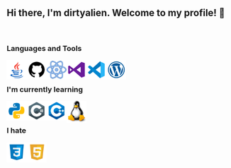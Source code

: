 ## Hi there, I'm dirtyalien. Welcome to my profile! 👋

<br />

### Languages and Tools
<img align="left" width="45px" src="https://github.com/dirty4lien/dirty4lien/blob/main/images/icons8-java-512.png?raw=true"/>
<img align="left" width="45px" src="https://github.com/dirty4lien/dirty4lien/blob/main/images/icons8-github-512.png?raw=true"/>
<img align="left" width="45px" src="https://github.com/dirty4lien/dirty4lien/blob/main/images/icons8-react-512.png?raw=true"/>
<img align="left" width="45px" src="https://github.com/dirty4lien/dirty4lien/blob/main/images/icons8-visual-studio-512.png?raw=true"/>
<img align="left" width="45px" src="https://github.com/dirty4lien/dirty4lien/blob/main/images/icons8-visual-studio-code-2019-512.png?raw=true"/>
<img align="left" width="45px" src="https://github.com/dirty4lien/dirty4lien/blob/main/images/icons8-wordpress-512.png?raw=true"/>

</br>
</br>

### I'm currently learning
<img align="left" width="45px" src="https://github.com/dirty4lien/dirty4lien/blob/main/images/icons8-python-512.png?raw=true"/>
<img align="left" width="45px" src="https://github.com/dirty4lien/dirty4lien/blob/main/images/icons8-c-sharp-logo-512.png?raw=true"/>
<img align="left" width="45px" src="https://github.com/dirty4lien/dirty4lien/blob/main/images/icons8-c++-512.png?raw=true"/>
<img align="left" width="45px" src="https://github.com/dirty4lien/dirty4lien/blob/main/images/linux.png?raw=true"/>

</br>
</br>

### I hate
<img align="left" width="45px" src="https://github.com/dirty4lien/dirty4lien/blob/main/images/icons8-css3-512.png?raw=true"/>
<img align="left" width="45px" src="https://github.com/dirty4lien/dirty4lien/blob/main/images/icons8-html-5-512.png?raw=true"/>

[website]: https://spencerw.pl/
[yt]: https://spencerw.pl/
[ln]: https://spencerw.pl/
[ig]: https://spencerw.pl/
